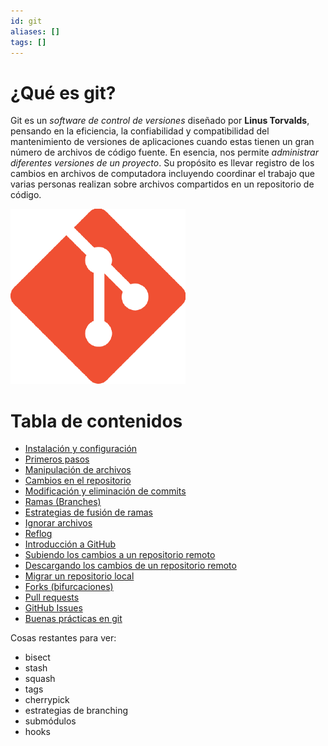 ```yaml
---
id: git
aliases: []
tags: []
---
```

# ¿Qué es git?

Git es un *software de control de versiones* diseñado por **Linus Torvalds**, pensando en la eficiencia, la confiabilidad y compatibilidad del mantenimiento de versiones de aplicaciones cuando estas tienen un gran número de archivos de código fuente. En esencia, nos permite *administrar diferentes versiones de un proyecto*.
Su propósito es llevar registro de los cambios en archivos de computadora incluyendo coordinar el trabajo que varias personas realizan sobre archivos compartidos en un repositorio de código.

![gitlogo.png](../assets/git/gitlogo.png)

# Tabla de contenidos

- [Instalación y configuración](01-instalacion-y-configuracion.md)
- [Primeros pasos](02-primeros-pasos.md)
- [Manipulación de archivos](03-manipulacion-de-archivos.md)
- [Cambios en el repositorio](04-diff.md)
- [Modificación y eliminación de commits](05-modificar-y-deshacer-commits.md)
- [Ramas (Branches)](06-branches.md)
- [Estrategias de fusión de ramas](07-metodos-merge.md)
- [Ignorar archivos](08-gitignore.md)
- [Reflog](09-reflog.md)
- [Introducción a GitHub](10-github.md)
- [Subiendo los cambios a un repositorio remoto](11-push-md)
- [Descargando los cambios de un repositorio remoto](12-pull-fetch.md)
- [Migrar un repositorio local](13-migrar-repo-local.md)
- [Forks (bifurcaciones)](14-forks.md)
- [Pull requests](15-pull-requests.md)
- [GitHub Issues](16-github-issues.md)
- [Buenas prácticas en git](17-buenas-practicas.md)




Cosas restantes para ver:
- bisect
- stash
- squash
- tags
- cherrypick
- estrategias de branching
- submódulos
- hooks
